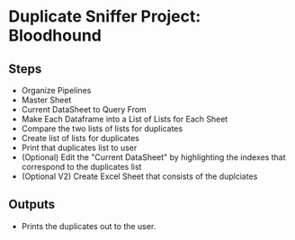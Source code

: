 # Duplicate Sniffer Project: Bloodhound

## Steps

- Organize Pipelines
- Master Sheet
- Current DataSheet to Query From
- Make Each Dataframe into a List of Lists for Each Sheet
- Compare the two lists of lists for duplicates
- Create list of lists for duplicates
- Print that duplicates list to user
- (Optional) Edit the "Current DataSheet" by highlighting the indexes that correspond to the duplicates list
- (Optional V2) Create Excel Sheet that consists of the duplciates

## Outputs

- Prints the duplicates out to the user.
